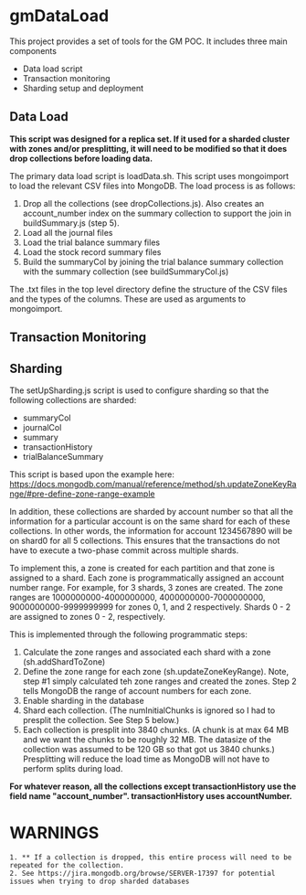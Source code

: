 # gmDataLoad

This project provides a set of tools for the GM POC. It includes three main components
  * Data load script
  * Transaction monitoring
  * Sharding setup and deployment
  
## Data Load

**This script was designed for a replica set. If it used for a sharded cluster with zones and/or presplitting, it will need to be modified so that it does drop collections before loading data.**

The primary data load script is loadData.sh. This script uses mongoimport to load the relevant CSV files into MongoDB. The load process is as follows:
  1. Drop all the collections (see dropCollections.js). Also creates an account_number index on the summary collection to support the join in buildSummary.js (step 5).
  2. Load all the journal files
  3. Load the trial balance summary files
  4. Load the stock record summary files
  5. Build the summaryCol by joining the trial balance summary collection with the summary collection (see buildSummaryCol.js)

The .txt files in the top level directory define the structure of the CSV files and the types of the columns. These are used as arguments to mongoimport.


## Transaction Monitoring



## Sharding

The setUpSharding.js script is used to configure sharding so that the following collections are sharded:
  * summaryCol
  * journalCol
  * summary
  * transactionHistory
  * trialBalanceSummary
  
This script is based upon the example here: https://docs.mongodb.com/manual/reference/method/sh.updateZoneKeyRange/#pre-define-zone-range-example
  
In addition, these collections are sharded by account number so that all the information for a particular account is on the same shard for each of these collections. In other words, the information for account 1234567890 will be on shard0 for all 5 collections. This ensures that the transactions do not have to execute a two-phase commit across multiple shards.

To implement this, a zone is created for each partition and that zone is assigned to a shard. Each zone is programmatically assigned an account number range. For example, for 3 shards, 3 zones are created. The zone ranges are 1000000000-4000000000, 4000000000-7000000000, 9000000000-9999999999 for zones 0, 1, and 2 respectively. Shards 0 - 2 are assigned to zones 0 - 2, respectively.

This is implemented through the following programmatic steps:
  1. Calculate the zone ranges and associated each shard with a zone (sh.addShardToZone)
  2. Define the zone range for each zone (sh.updateZoneKeyRange). Note, step #1 simply calculated teh zone ranges and created the zones. Step 2 tells MongoDB the range of account numbers for each zone.
  3. Enable sharding in the database
  4. Shard each collection. (The numInitialChunks is ignored so I had to presplit the collection. See Step 5 below.)
  5. Each collection is presplit into 3840 chunks. (A chunk is at max 64 MB and we want the chunks to be roughly 32 MB. The datasize of the collection was assumed to be 120 GB so that got us 3840 chunks.) Presplitting will reduce the load time as MongoDB will not have to perform splits during load.
  
**For whatever reason, all the collections except transactionHistory use the field name "account_number". transactionHistory uses accountNumber.**

# WARNINGS
	1. ** If a collection is dropped, this entire process will need to be repeated for the collection.
	2. See https://jira.mongodb.org/browse/SERVER-17397 for potential issues when trying to drop sharded databases
